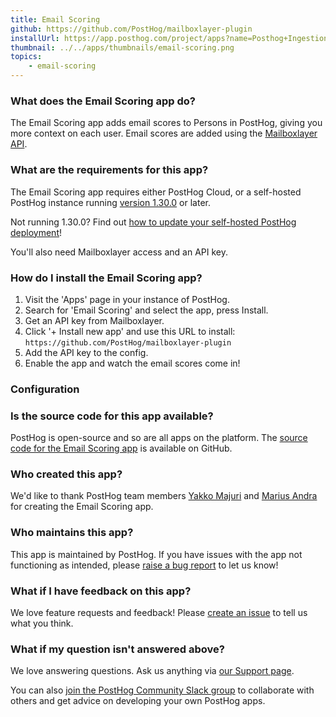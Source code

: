 ```yaml
---
title: Email Scoring
github: https://github.com/PostHog/mailboxlayer-plugin
installUrl: https://app.posthog.com/project/apps?name=Posthog+Ingestion+Alert+Plugin
thumbnail: ../../apps/thumbnails/email-scoring.png
topics:
    - email-scoring
---
```


### What does the Email Scoring app do?

The Email Scoring app adds email scores to Persons in PostHog, giving you more context on each user. Email scores are added using the [Mailboxlayer API](https://mailboxlayer.com/).

### What are the requirements for this app?

The Email Scoring app requires either PostHog Cloud, or a self-hosted PostHog instance running [version 1.30.0](https://posthog.com/blog/the-posthog-array-1-30-0) or later.

Not running 1.30.0? Find out [how to update your self-hosted PostHog deployment](https://posthog.com/docs/runbook/upgrading-posthog)!

You'll also need Mailboxlayer access and an API key.

### How do I install the Email Scoring app?

1. Visit the 'Apps' page in your instance of PostHog.
2. Search for 'Email Scoring' and select the app, press Install.
3. Get an API key from Mailboxlayer.
4. Click '+ Install new app' and use this URL to install: `https://github.com/PostHog/mailboxlayer-plugin`
5. Add the API key to the config.
6. Enable the app and watch the email scores come in!

### Configuration

<AppParameters />

### Is the source code for this app available?

PostHog is open-source and so are all apps on the platform. The [source code for the Email Scoring app](https://github.com/PostHog/mailboxlayer-plugin) is available on GitHub.

### Who created this app?

We'd like to thank PostHog team members [Yakko Majuri](https://github.com/yakkomajuri) and [Marius Andra](https://github.com/mariusandra) for creating the Email Scoring app.

### Who maintains this app?

This app is maintained by PostHog. If you have issues with the app not functioning as intended, please [raise a bug report](https://github.com/PostHog/posthog/issues/new?assignees=&labels=bug&template=bug_report.md) to let us know!

### What if I have feedback on this app?

We love feature requests and feedback! Please [create an issue](https://github.com/PostHog/posthog/issues/new?assignees=&labels=enhancement%2C+feature&template=feature_request.md) to tell us what you think.

### What if my question isn't answered above?

We love answering questions. Ask us anything via [our Support page](/questions).

You can also [join the PostHog Community Slack group](/slack) to collaborate with others and get advice on developing your own PostHog apps.
